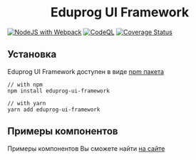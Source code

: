<h1 align="center">
  Eduprog UI Framework  
</h1>

[![NodeJS with Webpack](https://github.com/edu-prog/eduprog-ui-framework/actions/workflows/webpack.yml/badge.svg)](https://github.com/edu-prog/eduprog-ui-framework/actions/workflows/webpack.yml) [![CodeQL](https://github.com/edu-prog/eduprog-ui-framework/actions/workflows/codeql-analysis.yml/badge.svg)](https://github.com/edu-prog/eduprog-ui-framework/actions/workflows/codeql-analysis.yml) [![Coverage Status](https://coveralls.io/repos/github/edu-prog/eduprog-ui-framework/badge.svg?branch=master&service=github)](https://coveralls.io/github/edu-prog/eduprog-ui-framework?branch=master&service=github)

## Установка

Eduprog UI Framework доступен в виде [npm пакета](https://www.npmjs.com/package/eduprog-ui-framework)

```shell
// with npm
npm install eduprog-ui-framework

// with yarn
yarn add eduprog-ui-framework
```

## Примеры компонентов

Примеры компонентов Вы сможете найти [на сайте](https://edu-prog.github.io/eduprog-ui-framework)
